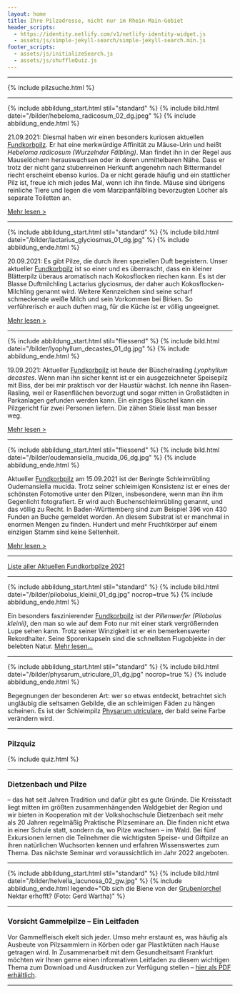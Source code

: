 ```yaml
---
layout: home
title: Ihre Pilzadresse, nicht nur im Rhein-Main-Gebiet
header_scripts:
  - https://identity.netlify.com/v1/netlify-identity-widget.js
  - assets/js/simple-jekyll-search/simple-jekyll-search.min.js
footer_scripts:
  - assets/js/initializeSearch.js
  - assets/js/shuffleQuiz.js
---
```

- - -

{% include pilzsuche.html %}

- - -

{% include abbildung_start.html stil="standard" %}
{% include bild.html datei="/bilder/hebeloma_radicosum_02_dg.jpeg" %}
{% include abbildung_ende.html %}

21.09.2021: Diesmal haben wir einen besonders kuriosen aktuellen [Fundkorbpilz](AA "Glossar-"). Er hat eine merkwürdige Affinität zu Mäuse-Urin und heißt *Hebeloma radicosum (Wurzelnder Fälbling)*. Man findet ihn in der Regel aus Mauselöchern herauswachsen oder in deren unmittelbaren Nähe. Dass er trotz der nicht ganz stubenreinen Herkunft angenehm nach Bittermandel riecht erscheint ebenso kurios. Da er nicht gerade häufig und ein stattlicher Pilz ist, freue ich mich jedes Mal, wenn ich ihn finde. Mäuse sind übrigens reinliche Tiere und legen die vom Marzipanfälbling bevorzugten Löcher als separate Toiletten an. 

[Mehr lesen >](/pilze/hebeloma-radicosum-wurzelnder-fälbling)

- - -

{% include abbildung_start.html stil="standard" %}
{% include bild.html datei="/bilder/lactarius_glyciosmus_01_dg.jpg" %}
{% include abbildung_ende.html %}

20.09.2021: Es gibt Pilze, die durch ihren speziellen Duft begeistern. Unser aktueller [Fundkorbpilz](AA "Glossar-") ist so einer und es überrascht, dass ein kleiner Blätterpilz überaus aromatisch nach Kokosflocken riechen kann. Es ist der Blasse Duftmilchling Lactarius glyciosmus, der daher auch Kokosflocken-Milchling genannt wird. Weitere Kennzeichen sind seine scharf schmeckende weiße Milch und sein Vorkommen bei Birken. So verführerisch er auch duften mag, für die Küche ist er völlig ungeeignet. 

[Mehr lesen >](/pilze/lactarius-glyciosmus-blasser-duftmilchling)

- - -

{% include abbildung_start.html stil="fliessend" %}
{% include bild.html datei="/bilder/lyophyllum_decastes_01_dg.jpg" %}
{% include abbildung_ende.html %}

19.09.2021: Aktueller [Fundkorbpilz](AA "Glossar-") ist heute der Büschelrasling *Lyophyllum decastes*. Wenn man ihn sicher kennt ist er ein ausgezeichneter Speisepilz mit Biss, der bei mir praktisch vor der Haustür wächst. Ich nenne ihn Rasen-Rasling, weil er Rasenflächen bevorzugt und sogar mitten in Großstädten in Parkanlagen gefunden werden kann. Ein einziges Büschel kann ein Pilzgericht für zwei Personen liefern. Die zähen Stiele lässt man besser weg.

[Mehr lesen >](/pilze/lyophyllum-decastes-büschelrasling)

<div style="clear:  both"></div>

- - -

{% include abbildung_start.html stil="fliessend" %}
{% include bild.html datei="/bilder/oudemansiella_mucida_06_dg.jpg" %}
{% include abbildung_ende.html %}

Aktueller [Fundkorbpilz](AA "Glossar-") am 15.09.2021 ist der Beringte Schleimrübling Oudemansiella mucida. Trotz seiner schleimigen Konsistenz ist er eines der schönsten Fotomotive unter den Pilzen, insbesondere, wenn man ihn ihm Gegenlicht fotografiert. Er wird auch Buchenschleimrübling genannt, und das völlig zu Recht. In Baden-Württemberg sind zum Beispiel 396 von 430 Funden an Buche gemeldet worden. An diesem Substrat ist er manchmal in enormen Mengen zu finden. Hundert und mehr Fruchtkörper auf einem einzigen Stamm sind keine Seltenheit.

[Mehr lesen >](/pilze/oudemansiella-mucida-beringter-schleimrübling)

<div style="clear:  both"></div>

- - -

[Liste aller Aktuellen Fundkorbpilze 2021](/artikel/liste-aller-aktuellen-fundkorbpilze-2021.html)

- - -

{% include abbildung_start.html stil="standard" %}
{% include bild.html datei="/bilder/pilobolus_kleinii_01_dg.jpg" nocrop=true %}
{% include abbildung_ende.html %}

Ein besonders faszinierender [Fundkorbpilz](AA "Glossar-") ist der *Pillenwerfer (Pilobolus kleinii)*, den man so wie auf dem Foto nur mit einer stark vergrößernden Lupe sehen kann. Trotz seiner Winzigkeit ist er ein bemerkenswerter Rekordhalter. Seine Sporenkapseln sind die schnellsten Flugobjekte in der belebten Natur. [Mehr lesen...](/pilze/pilobolus-kleinii-pillenwerfer)

- - -

{% include abbildung_start.html stil="standard" %}
{% include bild.html datei="/bilder/physarum_utriculare_01_dg.jpg" nocrop=true %}
{% include abbildung_ende.html %}

Begegnungen der besonderen Art: wer so etwas entdeckt, betrachtet sich ungläubig die seltsamen Gebilde, die an schleimigen Fäden zu hängen scheinen. Es ist der Schleimpilz [Physarum utriculare](/pilze/physarum-utriculare-fadenfruchtschleimpilz), der bald seine Farbe verändern wird.

- - -

### Pilzquiz

{% include quiz.html %}

- - -

### Dietzenbach und Pilze

– das hat seit Jahren Tradition und dafür gibt es gute Gründe. Die Kreisstadt liegt mitten im größten zusammenhängenden Waldgebiet der Region und wir bieten in Kooperation mit der Volkshochschule Dietzenbach seit mehr als 20 Jahren regelmäßig Praktische Pilzseminare an. Die finden nicht etwa in einer Schule statt, sondern da, wo Pilze wachsen – im Wald. Bei fünf Exkursionen lernen die Teilnehmer die wichtigsten Speise- und Giftpilze an ihren natürlichen Wuchsorten kennen und erfahren Wissenswertes zum Thema. Das nächste Seminar wrd voraussichtlich im Jahr 2022 angeboten.  

- - -

{% include abbildung_start.html stil="standard" %}
{% include bild.html datei="/bilder/helvella_lacunosa_02_gw.jpg" %}
{% include abbildung_ende.html legende="Ob sich die Biene von der <a href='/pilze/helvella-lacunosa-grubenlorchel'>Grubenlorchel</a> Nektar erhofft?  (Foto: Gerd Wartha)" %}

- - -

### Vorsicht Gammelpilze – Ein Leitfaden

Vor Gammelfleisch ekelt sich jeder. Umso mehr erstaunt es, was häufig als Ausbeute von Pilzsammlern in Körben oder gar Plastiktüten nach Hause getragen wird. In Zusammenarbeit mit dem Gesundheitsamt Frankfurt möchten wir Ihnen gerne einen informativen Leitfaden zu diesem wichtigen Thema zum Download und Ausdrucken zur Verfügung stellen – [hier als PDF erhältlich](/assets/docs/Fundkorb.de-Gammelpilze.pdf).

- - -
